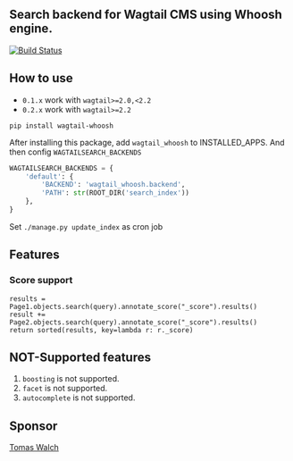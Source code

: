## Search backend for Wagtail CMS using Whoosh engine.

[![Build Status](https://travis-ci.org/wagtail/wagtail-whoosh.svg?branch=master)](https://travis-ci.org/wagtail/wagtail-whoosh)

## How to use

* `0.1.x` work with `wagtail>=2.0,<2.2`
* `0.2.x` work with `wagtail>=2.2`

`pip install wagtail-whoosh`

After installing this package, add `wagtail_whoosh` to INSTALLED_APPS. And then config `WAGTAILSEARCH_BACKENDS`

```python
WAGTAILSEARCH_BACKENDS = {
    'default': {
        'BACKEND': 'wagtail_whoosh.backend',
        'PATH': str(ROOT_DIR('search_index'))
    },
}
```

Set `./manage.py update_index` as cron job

## Features

### Score support

```
results = Page1.objects.search(query).annotate_score("_score").results()
result += Page2.objects.search(query).annotate_score("_score").results()
return sorted(results, key=lambda r: r._score)
```

## NOT-Supported features

1. `boosting` is not supported.
2. `facet` is not supported.
3. `autocomplete` is not supported.

## Sponsor

[Tomas Walch](https://github.com/tjwalch)
